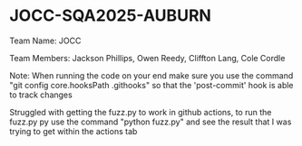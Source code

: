 # JOCC-SQA2025-AUBURN

Team Name: JOCC
 
Team Members:
Jackson Phillips,
Owen Reedy,
Cliffton Lang,
Cole Cordle


Note: When running the code on your end make sure you use the command "git config core.hooksPath .githooks" so that the 'post-commit' hook is able to track changes

Struggled with getting the fuzz.py to work in github actions, to run the fuzz.py py use the command "python fuzz.py" and see the result that I was trying to get within the actions tab